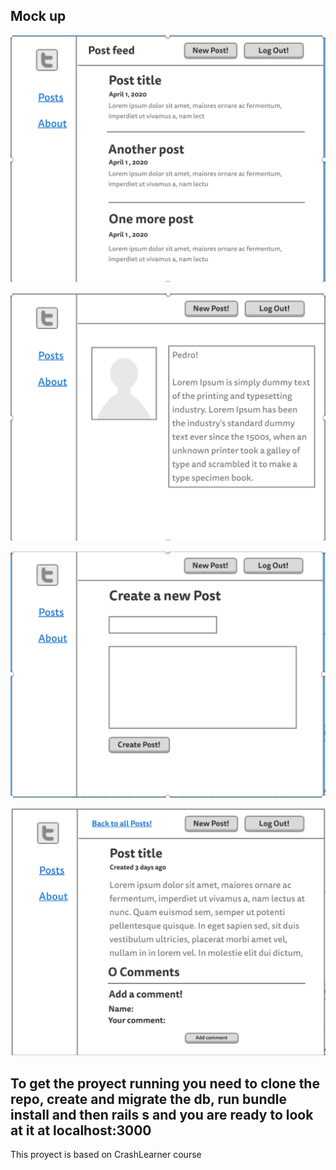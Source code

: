 ## Mock up

![alt text][index]

[index]: /Index_page.png "Index page"

![alt text][my_profile]

[my_profile]: /my_profile.png "Profile Page"

![alt text][new_post]

[new_post]: /New_post_page.png "New Post Page"

![alt text][show]

[show]: /Show_page.png "Show page"

## To get the proyect running you need to clone the repo, create and migrate the db, run bundle install and then rails s and you are ready to look at it at localhost:3000

This proyect is based on CrashLearner course